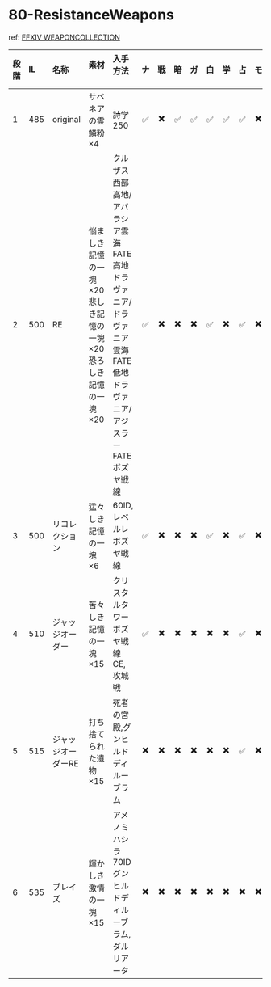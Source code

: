 # 80-ResistanceWeapons

ref: [FFXIV WEAPONCOLLECTION](https://weapon.ffxivcollection.com/where/rw/)

|段階|IL|名称 &nbsp; &nbsp; |素材 &nbsp; &nbsp; &nbsp; &nbsp; |入手方法 &nbsp; &nbsp; &nbsp; &nbsp; &nbsp; |ナ|戦|暗|ガ|白|学|占|モ|竜|忍|侍|詩|機|踊|黒|召|赤|
|:---|:---|:---|:---|:---|:---:|:---:|:---:|:---:|:---:|:---:|:---:|:---:|:---:|:---:|:---:|:---:|:---:|:---:|:---:|:---:|:---:|
|1|485|original|サベネアの霊鱗粉×4|詩学250|:white_check_mark:|:heavy_multiplication_x:|:white_check_mark:|:white_check_mark:|:white_check_mark:|:white_check_mark:|:white_check_mark:|:heavy_multiplication_x:|:white_check_mark:|:heavy_multiplication_x:|:white_check_mark:|:heavy_multiplication_x:|:white_check_mark:|:heavy_multiplication_x:|:heavy_multiplication_x:|:heavy_multiplication_x:|:white_check_mark:|
|2|500|RE|悩ましき記憶の一塊×20  悲しき記憶の一塊×20  恐ろしき記憶の一塊×20|クルザス西部高地/アバラシア雲海FATE  高地ドラヴァニア/ドラヴァニア雲海FATE  低地ドラヴァニア/アジスラーFATE  ボズヤ戦線|:white_check_mark:|:heavy_multiplication_x:|:heavy_multiplication_x:|:heavy_multiplication_x:|:white_check_mark:|:heavy_multiplication_x:|:white_check_mark:|:heavy_multiplication_x:|:heavy_multiplication_x:|:heavy_multiplication_x:|:heavy_multiplication_x:|:heavy_multiplication_x:|:heavy_multiplication_x:|:heavy_multiplication_x:|:heavy_multiplication_x:|:heavy_multiplication_x:|:white_check_mark:|
|3|500|リコレクション|猛々しき記憶の一塊×6|60ID,レベルレ  ボズヤ戦線|:white_check_mark:|:heavy_multiplication_x:|:heavy_multiplication_x:|:heavy_multiplication_x:|:white_check_mark:|:heavy_multiplication_x:|:white_check_mark:|:heavy_multiplication_x:|:heavy_multiplication_x:|:heavy_multiplication_x:|:heavy_multiplication_x:|:heavy_multiplication_x:|:heavy_multiplication_x:|:heavy_multiplication_x:|:heavy_multiplication_x:|:heavy_multiplication_x:|:heavy_multiplication_x:|
|4|510|ジャッジオーダー|苦々しき記憶の一塊×15|クリスタルタワー  ボズヤ戦線CE,攻城戦|:white_check_mark:|:heavy_multiplication_x:|:heavy_multiplication_x:|:heavy_multiplication_x:|:heavy_multiplication_x:|:heavy_multiplication_x:|:white_check_mark:|:heavy_multiplication_x:|:heavy_multiplication_x:|:heavy_multiplication_x:|:heavy_multiplication_x:|:heavy_multiplication_x:|:heavy_multiplication_x:|:heavy_multiplication_x:|:heavy_multiplication_x:|:heavy_multiplication_x:|:heavy_multiplication_x:|
|5|515|ジャッジオーダーRE|打ち捨てられた遺物×15|死者の宮殿,グンヒルドディルーブラム|:heavy_multiplication_x:|:heavy_multiplication_x:|:heavy_multiplication_x:|:heavy_multiplication_x:|:heavy_multiplication_x:|:heavy_multiplication_x:|:white_check_mark:|:heavy_multiplication_x:|:heavy_multiplication_x:|:heavy_multiplication_x:|:heavy_multiplication_x:|:heavy_multiplication_x:|:heavy_multiplication_x:|:heavy_multiplication_x:|:heavy_multiplication_x:|:heavy_multiplication_x:|:heavy_multiplication_x:|
|6|535|ブレイズ|輝かしき激情の一塊×15|アメノミハシラ  70ID  グンヒルドディルーブラム,ダルリアータ|:heavy_multiplication_x:|:heavy_multiplication_x:|:heavy_multiplication_x:|:heavy_multiplication_x:|:heavy_multiplication_x:|:heavy_multiplication_x:|:heavy_multiplication_x:|:heavy_multiplication_x:|:heavy_multiplication_x:|:heavy_multiplication_x:|:heavy_multiplication_x:|:heavy_multiplication_x:|:heavy_multiplication_x:|:heavy_multiplication_x:|:heavy_multiplication_x:|:heavy_multiplication_x:|:heavy_multiplication_x:|
